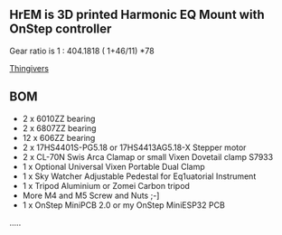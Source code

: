 ## HrEM is 3D printed Harmonic EQ Mount  with OnStep  controller

Gear ratio is  1 : 404.1818     ( 1+46/11) *78 

[Thingivers](https://www.thingiverse.com/thing:5259291) 

## BOM

* 2 x 6010ZZ bearing
* 2 x 6807ZZ bearing
* 12 x 606ZZ  bearing
* 2 x 17HS4401S-PG5.18 or 17HS4413AG5.18-X Stepper motor
* 2 x CL-70N Swis Arca Clamap  or  small Vixen Dovetail clamp S7933
* 1 x Optional Universal Vixen Portable Dual Clamp 
* 1 x Sky Watcher Adjustable Pedestal for Eq1uatorial Instrument
* 1 x Tripod  Aluminium or Zomei Carbon tripod
*  More  M4 and M5  Screw and Nuts ;-]
* 1 x OnStep MiniPCB 2.0  or  my OnStep MiniESP32  PCB

.....

